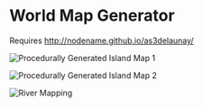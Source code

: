 # World Map Generator

Requires
http://nodename.github.io/as3delaunay/

![Procedurally Generated Island Map 1](https://i.imgur.com/jfRGyjT.png)

![Procedurally Generated Island Map 2](https://i.imgur.com/VyMiffr.png)

![River Mapping](https://i.imgur.com/oKNWJWE.png)

